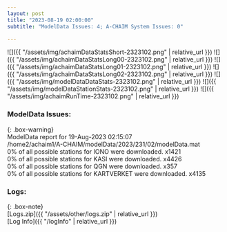 ```yaml
---
layout: post
title: "2023-08-19 02:00:00"
subtitle: "ModelData Issues: 4; A-CHAIM System Issues: 0"

---
```


![]({{ "/assets/img/achaimDataStatsShort-2323102.png" | relative_url }})
![]({{ "/assets/img/achaimDataStatsLong00-2323102.png" | relative_url }})
![]({{ "/assets/img/achaimDataStatsLong01-2323102.png" | relative_url }})
![]({{ "/assets/img/achaimDataStatsLong02-2323102.png" | relative_url }})
![]({{ "/assets/img/modelDataDataStats-2323102.png" | relative_url }})
![]({{ "/assets/img/modelDataStationStats-2323102.png" | relative_url }})
![]({{ "/assets/img/achaimRunTime-2323102.png" | relative_url }})


### ModelData Issues:  
  
{: .box-warning}  
 ModelData report for 19-Aug-2023 02:15:07   
 /home2/achaim1/A-CHAIM/modelData/2023/231/02/modelData.mat   
 0% of all possible stations for IONO were downloaded. x1421   
 0% of all possible stations for KASI were downloaded. x4426   
 0% of all possible stations for QGN were downloaded. x357   
 0% of all possible stations for KARTVERKET were downloaded. x4135   
  


### Logs:  
  
{: .box-note}  
[Logs.zip]({{ "/assets/other/logs.zip" | relative_url }})  
[Log Info]({{ "/logInfo" | relative_url }})  
